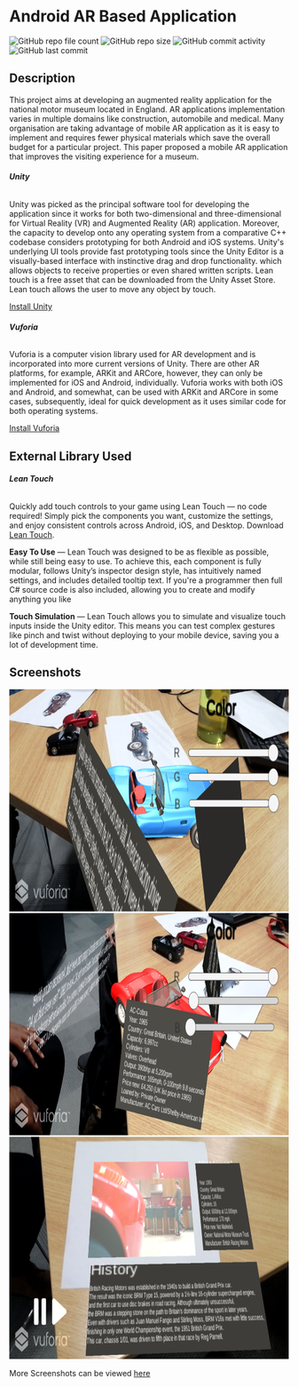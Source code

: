 # Android AR Based Application

<img alt="GitHub repo file count" src="https://img.shields.io/github/directory-file-count/Nehal-Bhautoo/AR-Application-for-museum?style=plastic"> <img alt="GitHub repo size" src="https://img.shields.io/github/repo-size/Nehal-Bhautoo/AR-Application-for-museum"> <img alt="GitHub commit activity" src="https://img.shields.io/github/commit-activity/y/Nehal-Bhautoo/AR-Application-for-museum"> <img alt="GitHub last commit" src="https://img.shields.io/github/last-commit/Nehal-Bhautoo/AR-Application-for-museum">

## Description

This project aims at developing an augmented reality application for the national motor museum located in England. AR applications implementation varies in multiple domains like construction, automobile and medical. Many organisation are taking advantage of mobile AR application as it is easy to implement and requires fewer physical materials which save the overall budget for a particular project. This paper proposed a mobile AR application that improves the visiting experience for a museum. 

###### **Unity**

Unity was picked as the principal software tool for developing the application since it works for both two-dimensional and three-dimensional for Virtual Reality (VR) and Augmented Reality (AR) application. Moreover, the capacity to develop onto any operating system from a comparative C++ codebase considers prototyping for both Android and iOS systems. Unity's underlying UI tools provide fast prototyping tools since the Unity Editor is a visually-based interface with instinctive drag and drop functionality. which allows objects to receive properties or even shared written scripts. Lean touch is a free asset that can be downloaded from the Unity Asset Store. Lean touch allows the user to move any object by touch.

[Install Unity](https://store.unity.com/download)

###### **Vuforia**

Vuforia is a computer vision library used for AR development and is incorporated into more current versions of Unity. There are other AR platforms, for example, ARKit and ARCore, however, they can only be implemented for iOS and Android, individually. Vuforia works with both iOS and Android, and somewhat, can be used with ARKit and ARCore in some cases, subsequently, ideal for quick development as it uses similar code for both operating systems.

[Install Vuforia](https://developer.vuforia.com/)

## External Library Used

###### **Lean Touch**

Quickly add touch controls to your game using Lean Touch ― no code required! Simply pick the components you want, customize the settings, and enjoy consistent controls across Android, iOS, and Desktop. Download [Lean Touch](https://assetstore.unity.com/packages/tools/input-management/lean-touch-30111).

**Easy To Use** ― Lean Touch was designed to be as flexible as possible, while still being easy to use. To achieve this, each component is fully modular, follows Unity’s inspector design style, has intuitively named settings, and includes detailed tooltip text. If you're a programmer then full C# source code is also included, allowing you to create and modify anything you like

**Touch Simulation** ― Lean Touch allows you to simulate and visualize touch inputs inside the Unity editor. This means you can test complex gestures like pinch and twist without deploying to your mobile device, saving you a lot of development time.

## Screenshots
<img src="Screenshots/1.jpg" width="750" height="400"> 
<img src="Screenshots/2.jpg" width="750" height="400"> 
<img src="Screenshots/5.jpg"width="750" height="400">

More Screenshots can be viewed [here](Screenshots/)